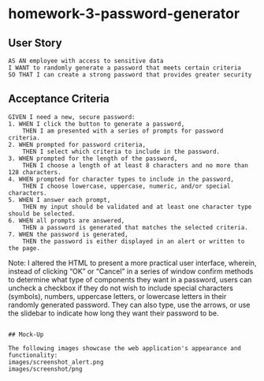 # homework-3-password-generator

## User Story

```
AS AN employee with access to sensitive data
I WANT to randomly generate a password that meets certain criteria
SO THAT I can create a strong password that provides greater security
```

## Acceptance Criteria

```
GIVEN I need a new, secure password:
1. WHEN I click the button to generate a password,
    THEN I am presented with a series of prompts for password criteria.
2. WHEN prompted for password criteria,
    THEN I select which criteria to include in the password.
3. WHEN prompted for the length of the password, 
    THEN I choose a length of at least 8 characters and no more than 128 characters.
4. WHEN prompted for character types to include in the password,
    THEN I choose lowercase, uppercase, numeric, and/or special characters.
5. WHEN I answer each prompt,
    THEN my input should be validated and at least one character type should be selected.
6. WHEN all prompts are answered,
    THEN a password is generated that matches the selected criteria.
7. WHEN the password is generated,
    THEN the password is either displayed in an alert or written to the page.
```
Note: I altered the HTML to present a more practical user interface, wherein, instead of clicking “OK” or “Cancel” in a series of window confirm methods to determine what type of components they want in a password, users can uncheck a checkbox if they do not wish to include special characters (symbols), numbers, uppercase letters, or lowercase letters in their randomly generated password. They can also type, use the arrows, or use the slidebar to indicate how long they want their password to be.

```

## Mock-Up

The following images showcase the web application's appearance and functionality:
images/screenshot_alert.png
images/screenshot/png
